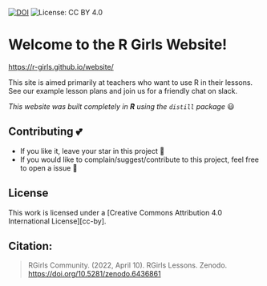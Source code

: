 [![DOI](https://zenodo.org/badge/463350518.svg)](https://zenodo.org/badge/latestdoi/463350518)
![License: CC BY 4.0](https://img.shields.io/badge/License-CC_BY_4.0-lightgrey.svg)

# Welcome to the R Girls Website!

https://r-girls.github.io/website/

This site is aimed primarily at teachers who want to use R in their lessons. See our example lesson plans and join us for a friendly chat on slack.

*This website was built completely in **R** using the `distill` package*  :smiley:

## Contributing :two_hearts:
- If you like it, leave your star in this project :star2:
- If you would like to complain/suggest/contribute to this project, feel free to open a issue :heart_decoration:

## License

This work is licensed under a
[Creative Commons Attribution 4.0 International License][cc-by].

## Citation:
> RGirls Community. (2022, April 10). RGirls Lessons. Zenodo. https://doi.org/10.5281/zenodo.6436861


